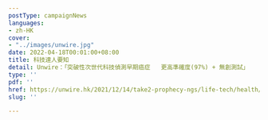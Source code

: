```yaml
---
postType: campaignNews
languages:
- zh-HK
cover:
- "../images/unwire.jpg"
date: 2022-04-18T00:01:00+08:00
title: 科技達人要知
detail: Unwire：「突破性次世代科技偵測早期癌症   更高準確度(97%) + 無創測試」
type: ''
pdf: ''
href: https://unwire.hk/2021/12/14/take2-prophecy-ngs/life-tech/health/
slug: ''

---
```

